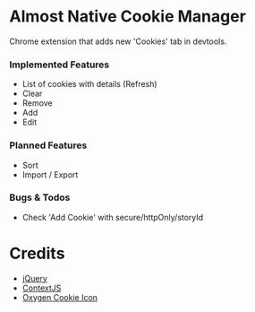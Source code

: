 # Almost Native Cookie Manager

Chrome extension that adds new 'Cookies' tab in devtools.

### Implemented Features
 * List of cookies with details (Refresh)
 * Clear
 * Remove
 * Add
 * Edit

### Planned Features
 * Sort
 * Import / Export

### Bugs & Todos
 * Check 'Add Cookie' with secure/httpOnly/storyId

# Credits
 * [jQuery](http://jquery.com/)
 * [ContextJS](http://contextjs.com/)
 * [Oxygen Cookie Icon](http://www.oxygen-icons.org/)
